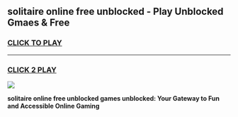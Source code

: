 
## solitaire online free unblocked - Play Unblocked Gmaes & Free
<h3>
<a href="https://news.freeplayer.one?title=solitaire_online_free_unblocked&ref=16F">CLICK TO PLAY</a></h3>
<hr>

<h3>
<a href="https://news.freeplayer.one?title=solitaire_online_free_unblocked&ref=16F">CLICK 2 PLAY</a>
  
</h3>

<a href="https://news.freeplayer.one?title=solitaire_online_free_unblocked&ref=16F/"><img src="https://clearcache.store/games.png"></a>


**solitaire online free unblocked games unblocked: Your Gateway to Fun and Accessible Online Gaming**
